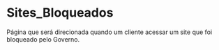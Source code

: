 # Sites_Bloqueados
Página que será direcionada quando um cliente acessar um site que foi bloqueado pelo Governo.
